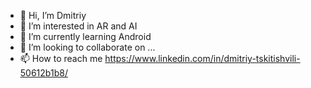 - 👋 Hi, I’m Dmitriy
- 👀 I’m interested in AR and AI
- 🌱 I’m currently learning Android
- 💞️ I’m looking to collaborate on ...
- 📫 How to reach me https://www.linkedin.com/in/dmitriy-tskitishvili-50612b1b8/

<!---
FaultHappens/FaultHappens is a ✨ special ✨ repository because its `README.md` (this file) appears on your GitHub profile.
You can click the Preview link to take a look at your changes.
--->
